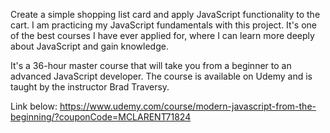 Create a simple shopping list card and apply JavaScript functionality to the cart. 
I am practicing my JavaScript fundamentals with this project. 
It's one of the best courses I have ever applied for, where I can learn more deeply about JavaScript and gain knowledge.

It's a 36-hour master course that will take you from a beginner to an advanced JavaScript developer. 
The course is available on Udemy and is taught by the instructor Brad Traversy.


Link below:
https://www.udemy.com/course/modern-javascript-from-the-beginning/?couponCode=MCLARENT71824
